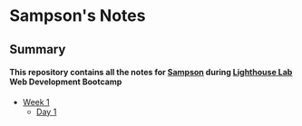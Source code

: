 # Sampson's Notes

## Summary

#### This repository contains all the notes for [Sampson](https://github.com/schang9m) during [Lighthouse Lab](https://www.lighthouselabs.ca/en) Web Development Bootcamp

* [Week 1](/lighthouse/lighthouse-web-notes/Week_1/)
  * [Day 1](/Week_1/Day_1)